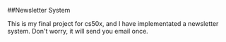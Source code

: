 
##Newsletter System

This is my final project for cs50x, and I have implementated  a newsletter system. Don't worry, it will send you email once.

